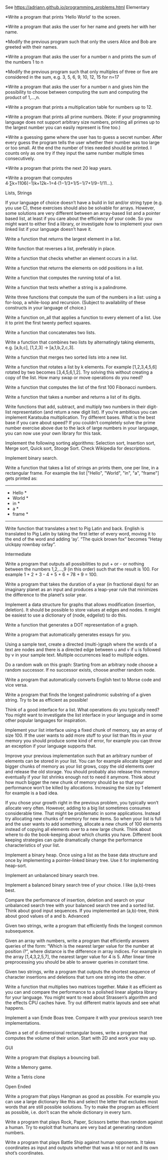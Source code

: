 See https://adriann.github.io/programming_problems.html
Elementary


*Write a program that prints ‘Hello World’ to the screen.

*Write a program that asks the user for her name and greets her with her name.

*Modify the previous program such that only the users Alice and Bob are greeted with their names.

*Write a program that asks the user for a number n and prints the sum of the numbers 1 to n

*Modify the previous program such that only multiples of three or five are considered in the sum, e.g. 3, 5, 6, 9, 10, 12, 15 for n=17

*Write a program that asks the user for a number n and gives him the possibility to choose between computing the sum and computing the product of 1,…,n.

*Write a program that prints a multiplication table for numbers up to 12.

*Write a program that prints all prime numbers. (Note: if your programming language does not support arbitrary size numbers, printing all primes up to the largest number you can easily represent is fine too.)

*Write a guessing game where the user has to guess a secret number. After every guess the program tells the user whether their number was too large or too small. At the end the number of tries needed should be printed. I counts only as one try if they input the same number multiple times consecutively.

*Write a program that prints the next 20 leap years.

*Write a program that computes 4⋅∑k=1106(−1)k+12k−1=4⋅(1−1/3+1/5−1/7+1/9−1/11…).


Lists, Strings

If your language of choice doesn’t have a build in list and/or string type (e.g. you use C), these exercises should also be solvable for arrays. However, some solutions are very different between an array-based list and a pointer based list, at least if you care about the efficiency of your code. So you might want to either find a library, or investigate how to implement your own linked list if your language doesn’t have it.

Write a function that returns the largest element in a list.

Write function that reverses a list, preferably in place.

Write a function that checks whether an element occurs in a list.

Write a function that returns the elements on odd positions in a list.

Write a function that computes the running total of a list.

Write a function that tests whether a string is a palindrome.

Write three functions that compute the sum of the numbers in a list: using a for-loop, a while-loop and recursion. (Subject to availability of these constructs in your language of choice.)

Write a function on_all that applies a function to every element of a list. Use it to print the first twenty perfect squares.

Write a function that concatenates two lists.

Write a function that combines two lists by alternatingly taking elements, e.g. [a,b,c], [1,2,3] → [a,1,b,2,c,3].

Write a function that merges two sorted lists into a new list.

Write a function that rotates a list by k elements. For example [1,2,3,4,5,6] rotated by two becomes [3,4,5,6,1,2]. Try solving this without creating a copy of the list. How many swap or move operations do you need?

Write a function that computes the list of the first 100 Fibonacci numbers.

Write a function that takes a number and returns a list of its digits.

Write functions that add, subtract, and multiply two numbers in their digit-list representation (and return a new digit list). If you’re ambitious you can implement Karatsuba multiplication. Try different bases. What is the best base if you care about speed? If you couldn’t completely solve the prime number exercise above due to the lack of large numbers in your language, you can now use your own library for this task.

Implement the following sorting algorithms: Selection sort, Insertion sort, Merge sort, Quick sort, Stooge Sort. Check Wikipedia for descriptions.

Implement binary search.

Write a function that takes a list of strings an prints them, one per line, in a rectangular frame. For example the list ["Hello", "World", "in", "a", "frame"] gets printed as:

*********
* Hello *
* World *
* in    *
* a     *
* frame *
*********

Write function that translates a text to Pig Latin and back. English is translated to Pig Latin by taking the first letter of every word, moving it to the end of the word and adding ‘ay’. “The quick brown fox” becomes “Hetay uickqay rownbay oxfay”.

Intermediate

Write a program that outputs all possibilities to put + or - or nothing between the numbers 1,2,…,9 (in this order) such that the result is 100. For example 1 + 2 + 3 - 4 + 5 + 6 + 78 + 9 = 100.

Write a program that takes the duration of a year (in fractional days) for an imaginary planet as an input and produces a leap-year rule that minimizes the difference to the planet’s solar year.

Implement a data structure for graphs that allows modification (insertion, deletion). It should be possible to store values at edges and nodes. It might be easiest to use a dictionary of (node, edgelist) to do this.

Write a function that generates a DOT representation of a graph.

Write a program that automatically generates essays for you.

Using a sample text, create a directed (multi-)graph where the words of a text are nodes and there is a directed edge between u and v if u is followed by v in your sample text. Multiple occurrences lead to multiple edges.

Do a random walk on this graph: Starting from an arbitrary node choose a random successor. If no successor exists, choose another random node.

Write a program that automatically converts English text to Morse code and vice versa.

Write a program that finds the longest palindromic substring of a given string. Try to be as efficient as possible!

Think of a good interface for a list. What operations do you typically need? You might want to investigate the list interface in your language and in some other popular languages for inspiration.

Implement your list interface using a fixed chunk of memory, say an array of size 100. If the user wants to add more stuff to your list than fits in your memory you should produce some kind of error, for example you can throw an exception if your language supports that.

Improve your previous implementation such that an arbitrary number of elements can be stored in your list. You can for example allocate bigger and bigger chunks of memory as your list grows, copy the old elements over and release the old storage. You should probably also release this memory eventually if your list shrinks enough not to need it anymore. Think about how much bigger the new chunk of memory should be so that your performance won’t be killed by allocations. Increasing the size by 1 element for example is a bad idea.

If you chose your growth right in the previous problem, you typically won’t allocate very often. However, adding to a big list sometimes consumes considerable time. That might be problematic in some applications. Instead try allocating new chunks of memory for new items. So when your list is full and the user wants to add something, allocate a new chunk of 100 elements instead of copying all elements over to a new large chunk. Think about where to do the book-keeping about which chunks you have. Different book keeping strategies can quite dramatically change the performance characteristics of your list.

Implement a binary heap. Once using a list as the base data structure and once by implementing a pointer-linked binary tree. Use it for implementing heap-sort.

Implement an unbalanced binary search tree.

Implement a balanced binary search tree of your choice. I like (a,b)-trees best.

Compare the performance of insertion, deletion and search on your unbalanced search tree with your balanced search tree and a sorted list. Think about good input sequences. If you implemented an (a,b)-tree, think about good values of a and b.
Advanced

Given two strings, write a program that efficiently finds the longest common subsequence.

Given an array with numbers, write a program that efficiently answers queries of the form: “Which is the nearest larger value for the number at position i?”, where distance is the difference in array indices. For example in the array [1,4,3,2,5,7], the nearest larger value for 4 is 5. After linear time preprocessing you should be able to answer queries in constant time.

Given two strings, write a program that outputs the shortest sequence of character insertions and deletions that turn one string into the other.

Write a function that multiplies two matrices together. Make it as efficient as you can and compare the performance to a polished linear algebra library for your language. You might want to read about Strassen’s algorithm and the effects CPU caches have. Try out different matrix layouts and see what happens.

Implement a van Emde Boas tree. Compare it with your previous search tree implementations.

Given a set of d-dimensional rectangular boxes, write a program that computes the volume of their union. Start with 2D and work your way up.

GUI

Write a program that displays a bouncing ball.

Write a Memory game.

Write a Tetris clone

Open Ended

Write a program that plays Hangman as good as possible. For example you can use a large dictionary like this and select the letter that excludes most words that are still possible solutions. Try to make the program as efficient as possible, i.e. don’t scan the whole dictionary in every turn.

Write a program that plays Rock, Paper, Scissors better than random against a human. Try to exploit that humans are very bad at generating random numbers.

Write a program that plays Battle Ship against human opponents. It takes coordinates as input and outputs whether that was a hit or not and its own shot’s coordinates.
